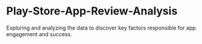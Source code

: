 # Play-Store-App-Review-Analysis
Exploring and analyzing the data to discover key factors responsible for app engagement and success.
